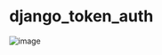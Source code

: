 # django_token_auth

![image](https://user-images.githubusercontent.com/24975443/186336169-c4c7765f-d633-4712-a4b3-a34f07b770d0.png)
